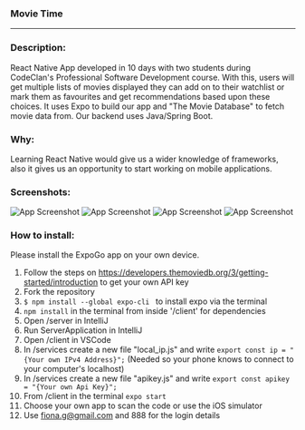 
### Movie Time 
***

### Description:
React Native App developed in 10 days with two students during CodeClan's Professional Software Development course. With this, users will get multiple lists of movies displayed they can add on to their watchlist or mark them as favourites and get recommendations based upon these choices. It uses Expo to build our app and "The Movie Database" to fetch movie data from. Our backend uses Java/Spring Boot.

### Why:
Learning React Native would give us a wider knowledge of frameworks, also it gives us an opportunity to start working on mobile applications.

### Screenshots:
![App Screenshot](/client/assets/screen1.png?raw=true) ![App Screenshot](/client/assets/screen2.png?raw=true) ![App Screenshot](/client/assets/screen3.png?raw=true) ![App Screenshot](/client/assets/screen4.png?raw=true)



### How to install:
Please install the ExpoGo app on your own device.
1. Follow the steps on https://developers.themoviedb.org/3/getting-started/introduction to get your own API key
2. Fork the repository
3. `$ npm install --global expo-cli ` to install expo via the terminal
4. `npm install` in the terminal from inside '/client' for dependencies
5. Open /server in IntelliJ
6. Run ServerApplication in IntelliJ
7. Open /client in VSCode
8. In /services create a new file "local_ip.js" and write `export const ip = "{Your own IPv4 Address}";` (Needed so your phone knows to connect to your computer's localhost)
9. In /services create a new file "apikey.js" and write `export const apikey = "{Your own Api Key}";`
10. From /client in the terminal `expo start`
11. Choose your own app to scan the code or use the iOS simulator
12. Use fiona.g@gmail.com and 888 for the login details
